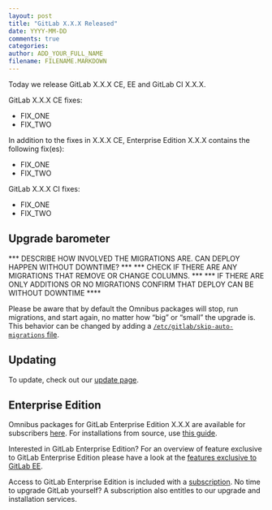 ```yaml
---
layout: post
title: "GitLab X.X.X Released"
date: YYYY-MM-DD
comments: true
categories:
author: ADD_YOUR_FULL_NAME
filename: FILENAME.MARKDOWN
---
```


Today we release GitLab X.X.X CE, EE and GitLab CI X.X.X.


GitLab X.X.X CE fixes:

- FIX_ONE
- FIX_TWO

In addition to the fixes in X.X.X CE, Enterprise Edition X.X.X contains the following fix(es):

- FIX_ONE
- FIX_TWO

GitLab X.X.X CI fixes:

- FIX_ONE
- FIX_TWO

<!-- more -->

## Upgrade barometer

*** DESCRIBE HOW INVOLVED THE MIGRATIONS ARE. CAN DEPLOY HAPPEN WITHOUT DOWNTIME? ***
*** CHECK IF THERE ARE ANY MIGRATIONS THAT REMOVE OR CHANGE COLUMNS. ***
*** IF THERE ARE ONLY ADDITIONS OR NO MIGRATIONS CONFIRM THAT DEPLOY CAN BE WITHOUT DOWNTIME ****

Please be aware that by default the Omnibus packages will stop, run migrations,
and start again, no matter how “big” or “small” the upgrade is. This behavior
can be changed by adding a [`/etc/gitlab/skip-auto-migrations`
file](http://doc.gitlab.com/omnibus/update/README.html).

## Updating

To update, check out our [update page](https://about.gitlab.com/update).

## Enterprise Edition

Omnibus packages for GitLab Enterprise Edition X.X.X are available for subscribers [here](https://gitlab.com/subscribers/gitlab-ee/blob/master/doc/install/packages.md). For installations from source, use [this guide](https://gitlab.com/subscribers/gitlab-ee/blob/master/doc/update/patch_versions.md).

Interested in GitLab Enterprise Edition?
For an overview of feature exclusive to GitLab Enterprise Edition please have a look at the [features exclusive to GitLab EE](http://about.gitlab.com/features/#enterprise).

Access to GitLab Enterprise Edition is included with a [subscription](http://www.gitlab.com/subscription/).
No time to upgrade GitLab yourself?
A subscription also entitles to our upgrade and installation services.
